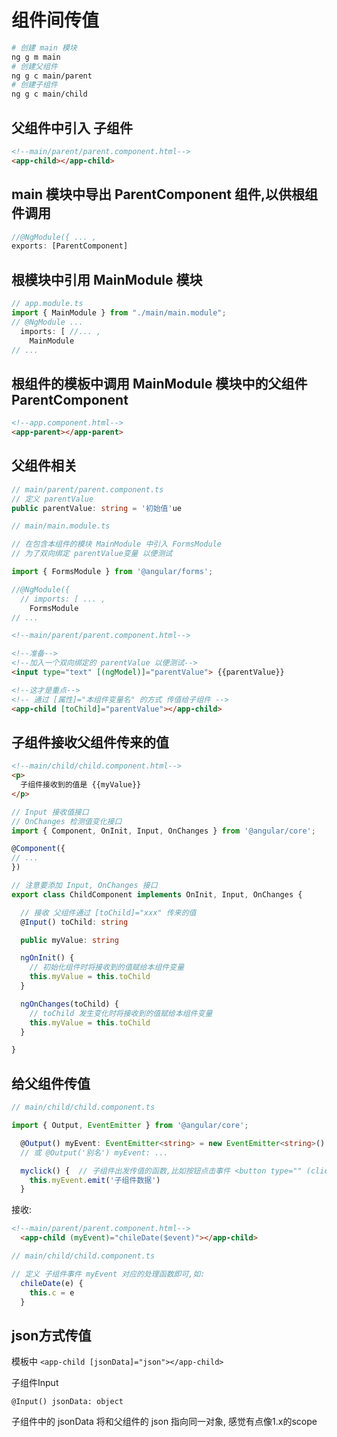 # 组件间传值

```bash
# 创建 main 模块
ng g m main
# 创建父组件
ng g c main/parent
# 创建子组件
ng g c main/child
```

## 父组件中引入 子组件

```html
<!--main/parent/parent.component.html-->
<app-child></app-child>
```

## main 模块中导出 ParentComponent 组件,以供根组件调用

```ts
//@NgModule({ ... ,
exports: [ParentComponent]
```

## 根模块中引用 MainModule 模块

```ts
// app.module.ts
import { MainModule } from "./main/main.module";
// @NgModule ...
  imports: [ //... ,
    MainModule
// ...
```

## 根组件的模板中调用 MainModule 模块中的父组件 ParentComponent

```html
<!--app.component.html-->
<app-parent></app-parent>
```

## 父组件相关

```ts
// main/parent/parent.component.ts
// 定义 parentValue
public parentValue: string = '初始值'ue

```

```ts
// main/main.module.ts

// 在包含本组件的模块 MainModule 中引入 FormsModule
// 为了双向绑定 parentValue变量 以便测试

import { FormsModule } from '@angular/forms';

//@NgModule({
  // imports: [ ... ,
    FormsModule
// ...
```


```html
<!--main/parent/parent.component.html-->

<!--准备-->
<!--加入一个双向绑定的 parentValue 以便测试-->
<input type="text" [(ngModel)]="parentValue"> {{parentValue}}

<!--这才是重点-->
<!-- 通过 [属性]="本组件变量名" 的方式 传值给子组件 -->
<app-child [toChild]="parentValue"></app-child>
```

## 子组件接收父组件传来的值

```html
<!--main/child/child.component.html-->
<p>
  子组件接收到的值是 {{myValue}}
</p>
```

```ts
// Input 接收值接口
// OnChanges 检测值变化接口
import { Component, OnInit, Input, OnChanges } from '@angular/core';

@Component({
// ...
})

// 注意要添加 Input, OnChanges 接口
export class ChildComponent implements OnInit, Input, OnChanges {

  // 接收 父组件通过 [toChild]="xxx" 传来的值
  @Input() toChild: string

  public myValue: string

  ngOnInit() {
    // 初始化组件时将接收到的值赋给本组件变量
    this.myValue = this.toChild
  }

  ngOnChanges(toChild) {
    // toChild 发生变化时将接收到的值赋给本组件变量
    this.myValue = this.toChild
  }

}

```

## 给父组件传值

```ts
// main/child/child.component.ts

import { Output, EventEmitter } from '@angular/core';

  @Output() myEvent: EventEmitter<string> = new EventEmitter<string>()
  // 或 @Output('别名') myEvent: ...

  myclick() {  // 子组件出发传值的函数,比如按钮点击事件 <button type="" (click)="myclick()">发送数据给父组件</button>
    this.myEvent.emit('子组件数据')
  }
```

接收:

```html
<!--main/parent/parent.component.html-->
  <app-child (myEvent)="chileDate($event)"></app-child>
```

```ts
// main/child/child.component.ts

// 定义 子组件事件 myEvent 对应的处理函数即可,如:
  chileDate(e) {
    this.c = e
  }
```

## json方式传值

模板中 `<app-child [jsonData]="json"></app-child>`

子组件Input

`@Input() jsonData: object`

子组件中的 jsonData 将和父组件的 json 指向同一对象, 感觉有点像1.x的scope